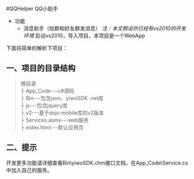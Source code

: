 #QQHelper QQ小助手
* 功能
  * 消息助手（给群和好友群发消息） 
*注：本文假设你已经有vs2010的开发环境*
启动vs2010，导入项目，本项目是一个WebApp<br>

下面将简单的解析下项目：

## **一、项目的目录结构** ##
> 根目录<br>
> ├ App_Code---c#源码<br>
> ├ Bin---包含json、yiwoSDK .net库<br>
> ├ js---包含jquery库<br>
> ├ v2---基于dojo mobile库的v2版本<br>
> ├ Services.asmx---web服务<br>
> ├ index.html---默认应用页<br>

## **二、提示** ##
开发更多功能请详细查看Bin\yiwoSDK.chm接口文档，在App_Code\Service.cs中加入自己的服务。

